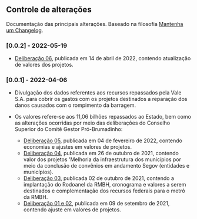 ## Controle de alterações

Documentação das principais alterações. Baseado na filosofia [Mantenha um Changelog](https://keepachangelog.com/pt-BR/1.0.0/).


### [0.0.2] - 2022-05-19

  - [Deliberação 06](https://www.mg.gov.br/sites/default/files/paginas/imagens/probrumadinho/Deliberacao%2006%20CS14_04_22.pdf), publicada em 14 de abril de 2022, contendo atualização de valores dos projetos.

### [0.0.1] - 2022-04-06

- Divulgação dos dados referentes aos recursos repassados pela Vale S.A. para cobrir os gastos com os projetos destinados a reparação dos danos causados com o rompimento da barragem.
- Os valores refere-se aos 11,06 bilhões repassados ao Estado, bem como as alterações ocorridas por meio das deliberações do Conselho Superior do Comitê Gestor Pró-Brumadinho:

  - [Deliberação 05](https://www.mg.gov.br/sites/default/files/geral/deliberacao_5_-_economias_e_ajustes_em_valores_de_projetos_-_iof.pdf), publicada em 04 de fevereiro de 2022, contendo economias e ajustes em valores de projetos.
  - [Deliberação 04](https://www.mg.gov.br/sites/default/files/geral/deliberacao_cs_04_21.pdf), publicada em 26 de outubro de 2021, contendo valor dos projetos 'Melhoria da infraestrutura dos municípios por meio da conclusão de convênios em andamento Segov (entidades e municípios).
  - [Deliberação 03](https://www.mg.gov.br/sites/default/files/paginas/arquivos/2021/deliberacao_cs_03.pdf), publicada 02 de outubro de 2021, contendo a implantação do Rodoanel da RMBH, cronograma e valores a serem destinados e complementação dos recursos federais para o metrô da RMBH.
  - [Deliberação 01 e 02](https://www.mg.gov.br/sites/default/files/paginas/arquivos/2021/deliberacao_001-21_publicadas_conselho_superior_9-9-21.pdf), publicada em 09 de setembro de 2021, contendo ajuste em valores de projetos.
